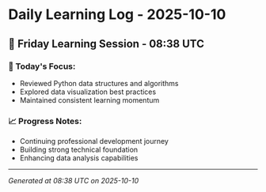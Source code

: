 # Daily Learning Log - 2025-10-10

## 📅 Friday Learning Session - 08:38 UTC

### 🎯 Today's Focus:
- Reviewed Python data structures and algorithms
- Explored data visualization best practices
- Maintained consistent learning momentum

### 📈 Progress Notes:
- Continuing professional development journey
- Building strong technical foundation
- Enhancing data analysis capabilities

---
*Generated at 08:38 UTC on 2025-10-10*

